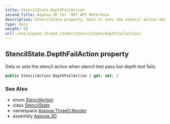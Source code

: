 ```yaml
---
title: StencilState.DepthFailAction
second_title: Aspose.3D for .NET API Reference
description: StencilState property. Gets or sets the stencil action when stencil test pass but depth test fails
type: docs
weight: 20
url: /net/aspose.threed.render/stencilstate/depthfailaction/
---
```

## StencilState.DepthFailAction property

Gets or sets the stencil action when stencil test pass but depth test fails.

```csharp
public StencilAction DepthFailAction { get; set; }
```

### See Also

* enum [StencilAction](../../stencilaction/)
* class [StencilState](../)
* namespace [Aspose.ThreeD.Render](../../../aspose.threed.render/)
* assembly [Aspose.3D](../../../)


